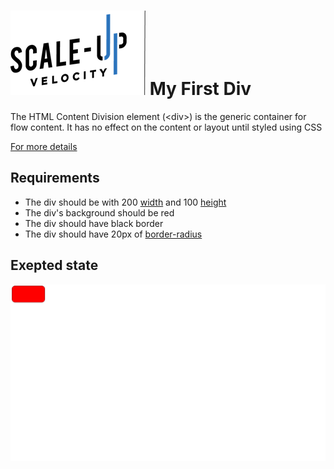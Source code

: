 
# ![alt text](../logo-main.png)   My First Div
The HTML Content Division element
(\<div\>) is the generic container for flow content. It has no effect on the content or layout until styled using CSS

[For more details](https://developer.mozilla.org/en-US/docs/Web/HTML/Element/div)

## Requirements 
- The div should be with 200 [width](https://www.w3schools.com/Jsref/prop_style_width.asp) and 100 [height](https://www.w3schools.com/Jsref/prop_style_height.asp)
- The div's background should be red
- The div should have black border
- The div should have 20px of [border-radius](https://www.w3schools.com/Jsref/prop_style_borderradius.asp)

## Exepted state
![alt text](./expectedState.png)

